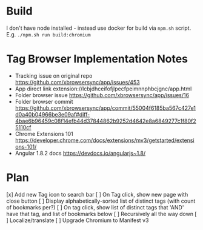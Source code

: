 # Build

I don't have node installed - instead use docker for build via `npm.sh` script. E.g. `./npm.sh run build:chromium`

# Tag Browser Implementation Notes

* Tracking issue on original repo https://github.com/xbrowsersync/app/issues/453
* App direct link extension://lcbjdhceifofjlpecfpeimnnphbcjgnc/app.html
* Folder browser issue https://github.com/xbrowsersync/app/issues/16
* Folder browser commit https://github.com/xbrowsersync/app/commit/55004f6185ba567c427e1d0a40b04966be3e09af#diff-4bae6b96459c08f14efb44d37844862b9252d4642e8a6849277c1f80f25110cf
* Chrome Extensions 101 https://developer.chrome.com/docs/extensions/mv3/getstarted/extensions-101/
* Angular 1.8.2 docs https://devdocs.io/angularjs~1.8/

# Plan

[x] Add new Tag icon to search bar
[ ] On Tag click, show new page with close button
[ ] Display alphabetically-sorted list of distinct tags (with count of bookmarks per?)
[ ] On tag click, show list of distinct tags that 'AND' have that tag, and list of bookmarks below
[ ] Recursively all the way down
[ ] Localize/translate 
[ ] Upgrade Chromium to Manifest v3